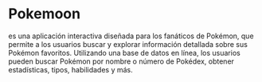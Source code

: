 # Pokemoon
es una aplicación interactiva diseñada para los fanáticos de Pokémon, que permite a los usuarios buscar y explorar información detallada sobre sus Pokémon favoritos. Utilizando una base de datos en línea, los usuarios pueden buscar Pokémon por nombre o número de Pokédex, obtener estadísticas, tipos, habilidades y más. 
